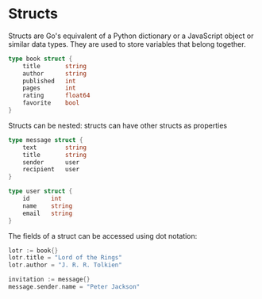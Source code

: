 # Structs

Structs are Go's equivalent of a Python dictionary or a JavaScript object or similar data types. They are used to store variables that belong together.

```go
type book struct {
    title       string
    author      string
    published   int
    pages       int
    rating      float64
    favorite    bool
}
```

Structs can be nested: structs can have other structs as properties

```go
type message struct {
    text        string
    title       string
    sender      user
    recipient   user
}

type user struct {
    id      int
    name    string
    email   string
}
```

The fields of a struct can be accessed using dot notation:

```go
lotr := book{}
lotr.title = "Lord of the Rings"
lotr.author = "J. R. R. Tolkien"

invitation := message{}
message.sender.name = "Peter Jackson"
```
